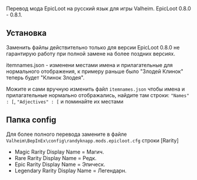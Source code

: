 Перевод мода EpicLoot на русский язык для игры Valheim. EpicLoot 0.8.0 - 0.8.1.

## Установка
Заменить файлы действительно только для версии EpicLoot 0.8.0 не гарантирую работу при полной замене на более поздних версиях.

itemnames.json - изменени местами имена и прилагательные для нормального отображения, к примеру раньше было "Злодей Клинок" теперь будет "Клинок Злодея".

Можите и сами вручную изменить файл `itemnames.json` чтобы имена и прилагательные нормально отображались, найдите там строки: `"Names" : [`, `"Adjectives" : [` и поминайте их местами

## Папка config
Для более полного перевода замените в файле `Valheim\BepInEx\config\randyknapp.mods.epicloot.cfg` строки [Rarity]

* Magic Rarity Display Name = Магич.
* Rare Rarity Display Name = Редк.
* Epic Rarity Display Name = Эпическ.
* Legendary Rarity Display Name = Легендарн.
